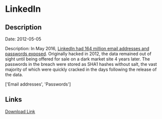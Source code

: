 # LinkedIn

## Description

Date: 2012-05-05

Description:
In May 2016, <a href="https://www.troyhunt.com/observations-and-thoughts-on-the-linkedin-data-breach" target="_blank" rel="noopener">LinkedIn had 164 million email addresses and passwords exposed</a>. Originally hacked in 2012, the data remained out of sight until being offered for sale on a dark market site 4 years later. The passwords in the breach were stored as SHA1 hashes without salt, the vast majority of which were quickly cracked in the days following the release of the data.


['Email addresses', 'Passwords']

## Links

[Download Link](https://link-to.net/1229997/483.31982598161403/dynamic/?r=aHR0cHM6Ly93d3cubWVkaWFmaXJlLmNvbS92aWV3L2U4YU1VR2oyM2V3eU9nMi9saW5rZWRpbi5jb20vZmlsZQ==)